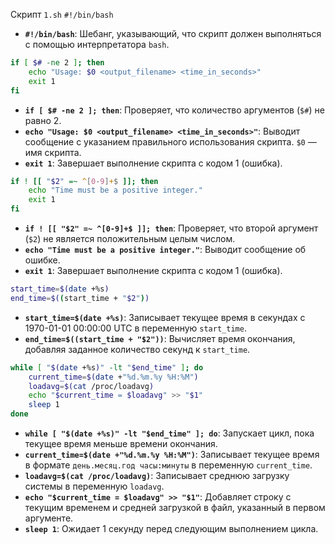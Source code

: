 Скрипт `1.sh`
`#!/bin/bash`
- **`#!/bin/bash`**: Шебанг, указывающий, что скрипт должен выполняться с помощью интерпретатора `bash`.

```bash
if [ $# -ne 2 ]; then
	echo "Usage: $0 <output_filename> <time_in_seconds>" 
	exit 1 
fi
```

- **`if [ $# -ne 2 ]; then`**: Проверяет, что количество аргументов (`$#`) не равно 2.
- **`echo "Usage: $0 <output_filename> <time_in_seconds>"`**: Выводит сообщение с указанием правильного использования скрипта. `$0` — имя скрипта.
- **`exit 1`**: Завершает выполнение скрипта с кодом 1 (ошибка).

```bash
if ! [[ "$2" =~ ^[0-9]+$ ]]; then
	echo "Time must be a positive integer." 
	exit 1 
fi
```

- **`if ! [[ "$2" =~ ^[0-9]+$ ]]; then`**: Проверяет, что второй аргумент (`$2`) не является положительным целым числом.
- **`echo "Time must be a positive integer."`**: Выводит сообщение об ошибке.
- **`exit 1`**: Завершает выполнение скрипта с кодом 1 (ошибка).

```bash
start_time=$(date +%s) 
end_time=$((start_time + "$2"))
```

- **`start_time=$(date +%s)`**: Записывает текущее время в секундах с 1970-01-01 00:00:00 UTC в переменную `start_time`.
- **`end_time=$((start_time + "$2"))`**: Вычисляет время окончания, добавляя заданное количество секунд к `start_time`.

```bash
while [ "$(date +%s)" -lt "$end_time" ]; do
	current_time=$(date +"%d.%m.%y %H:%M")
	loadavg=$(cat /proc/loadavg) 
	echo "$current_time = $loadavg" >> "$1" 
	sleep 1 
done
```

- **`while [ "$(date +%s)" -lt "$end_time" ]; do`**: Запускает цикл, пока текущее время меньше времени окончания.
- **`current_time=$(date +"%d.%m.%y %H:%M")`**: Записывает текущее время в формате `день.месяц.год часы:минуты` в переменную `current_time`.
- **`loadavg=$(cat /proc/loadavg)`**: Записывает среднюю загрузку системы в переменную `loadavg`.
- **`echo "$current_time = $loadavg" >> "$1"`**: Добавляет строку с текущим временем и средней загрузкой в файл, указанный в первом аргументе.
- **`sleep 1`**: Ожидает 1 секунду перед следующим выполнением цикла.

